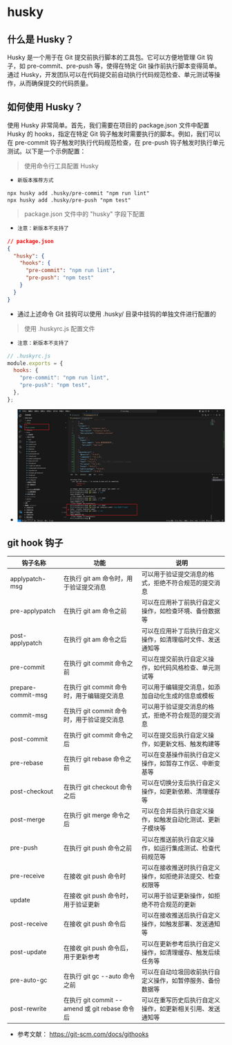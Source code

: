 # husky

## 什么是 Husky？

Husky 是一个用于在 Git 提交前执行脚本的工具包。它可以方便地管理 Git 钩子，如 pre-commit、pre-push 等，使得在特定 Git 操作前执行脚本变得简单。通过 Husky，开发团队可以在代码提交前自动执行代码规范检查、单元测试等操作，从而确保提交的代码质量。

## 如何使用 Husky？

使用 Husky 非常简单。首先，我们需要在项目的 package.json 文件中配置 Husky 的 hooks，指定在特定 Git 钩子触发时需要执行的脚本。例如，我们可以在 pre-commit 钩子触发时执行代码规范检查，在 pre-push 钩子触发时执行单元测试。以下是一个示例配置：

> 使用命令行工具配置 Husky

- `新版本推荐方式`

```shell
npx husky add .husky/pre-commit "npm run lint"
npx husky add .husky/pre-push "npm test"
```

> package.json 文件中的 "husky" 字段下配置

- `注意：新版本不支持了`

```json
// package.json
{
  "husky": {
    "hooks": {
      "pre-commit": "npm run lint",
      "pre-push": "npm test"
    }
  }
}
```

- 通过上述命令 Git 挂钩可以使用 .husky/ 目录中挂钩的单独文件进行配置的

> 使用 .huskyrc.js 配置文件

- `注意：新版本不支持了`

```javascript
// .huskyrc.js
module.exports = {
  hooks: {
    "pre-commit": "npm run lint",
    "pre-push": "npm test",
  },
};
```

- ![husky](./imgs/husky.jpg)

## git hook 钩子

| 钩子名称           | 功能                                           | 说明                                                       |
| ------------------ | ---------------------------------------------- | ---------------------------------------------------------- |
| applypatch-msg     | 在执行 git am 命令时，用于验证提交消息         | 可以用于验证提交消息的格式，拒绝不符合规范的提交消息       |
| pre-applypatch     | 在执行 git am 命令之前                         | 可以在应用补丁前执行自定义操作，如检查环境、备份数据等     |
| post-applypatch    | 在执行 git am 命令之后                         | 可以在应用补丁后执行自定义操作，如清理临时文件、发送通知等 |
| pre-commit         | 在执行 git commit 命令之前                     | 可以在提交前执行自定义操作，如代码风格检查、单元测试等     |
| prepare-commit-msg | 在执行 git commit 命令时，用于编辑提交消息     | 可以用于编辑提交消息，如添加自动化生成的信息或模板         |
| commit-msg         | 在执行 git commit 命令时，用于验证提交消息     | 可以用于验证提交消息的格式，拒绝不符合规范的提交消息       |
| post-commit        | 在执行 git commit 命令之后                     | 可以在提交后执行自定义操作，如更新文档、触发构建等         |
| pre-rebase         | 在执行 git rebase 命令之前                     | 可以在变基操作前执行自定义操作，如暂存工作区、中断变基等   |
| post-checkout      | 在执行 git checkout 命令之后                   | 可以在切换分支后执行自定义操作，如更新依赖、清理缓存等     |
| post-merge         | 在执行 git merge 命令之后                      | 可以在合并后执行自定义操作，如触发自动化测试、更新子模块等 |
| pre-push           | 在执行 git push 命令之前                       | 可以在推送前执行自定义操作，如运行集成测试、检查代码规范等 |
| pre-receive        | 在接收 git push 命令时                         | 可以在接收推送时执行自定义操作，如拒绝非法提交、检查权限等 |
| update             | 在接收 git push 命令时，用于验证更新           | 可以用于验证更新操作，如拒绝不符合规范的更新               |
| post-receive       | 在接收 git push 命令后                         | 可以在接收推送后执行自定义操作，如触发部署、发送通知等     |
| post-update        | 在接收 git push 命令后，用于更新参考           | 可以在更新参考后执行自定义操作，如清理缓存、触发后续任务等 |
| pre-auto-gc        | 在执行 git gc --auto 命令之前                  | 可以在自动垃圾回收前执行自定义操作，如暂停服务、备份数据等 |
| post-rewrite       | 在执行 git commit --amend 或 git rebase 命令后 | 可以在重写历史后执行自定义操作，如更新相关引用、发送通知等 |

- 参考文献： https://git-scm.com/docs/githooks
